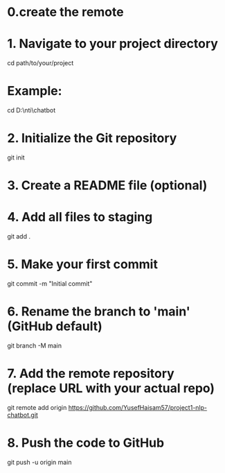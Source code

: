 # 0.create the remote 
# 1. Navigate to your project directory
cd path/to/your/project
# Example:
cd D:\nti\chatbot
# 2. Initialize the Git repository
git init
# 3. Create a README file (optional)
# 4. Add all files to staging
git add .
# 5. Make your first commit
git commit -m "Initial commit"
# 6. Rename the branch to 'main' (GitHub default)
git branch -M main
# 7. Add the remote repository (replace URL with your actual repo)
git remote add origin https://github.com/YusefHaisam57/project1-nlp-chatbot.git
# 8. Push the code to GitHub
git push -u origin main
